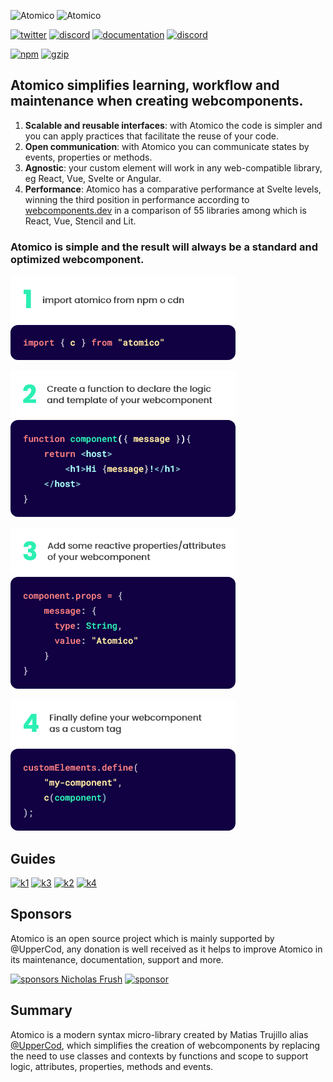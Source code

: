 ![Atomico](https://raw.githubusercontent.com/atomicojs/atomico/brand/h1.svg)
![Atomico](https://raw.githubusercontent.com/atomicojs/atomico/brand/h2.svg)

[![twitter](https://raw.githubusercontent.com/atomicojs/docs/master/.gitbook/assets/twitter.svg)](https://twitter.com/atomicojs)
[![discord](https://raw.githubusercontent.com/atomicojs/docs/master/.gitbook/assets/discord.svg)](https://discord.gg/7z3rNhmkNE)
[![documentation](https://raw.githubusercontent.com/atomicojs/docs/master/.gitbook/assets/doc-1.svg)](https://atomico.gitbook.io/doc/)
[![discord](https://raw.githubusercontent.com/atomicojs/docs/master/.gitbook/assets/doc.svg)](https://webcomponents.dev/create/atomico)

[![npm](https://badgen.net/npm/v/atomico)](http://npmjs.com/atomico)
[![gzip](https://badgen.net/bundlephobia/minzip/atomico)](https://bundlephobia.com/result?p=atomico)

## Atomico simplifies learning, workflow and maintenance when creating webcomponents.

1. **Scalable and reusable interfaces**: with Atomico the code is simpler and you can apply practices that facilitate the reuse of your code.
2. **Open communication**: with Atomico you can communicate states by events, properties or methods.
3. **Agnostic**: your custom element will work in any web-compatible library, eg React, Vue, Svelte or Angular.
4. **Performance**: Atomico has a comparative performance at Svelte levels, winning the third position in performance according to [webcomponents.dev](https://twitter.com/atomicojs/status/1391775734641745929) in a comparison of 55 libraries among which is React, Vue, Stencil and Lit.

### Atomico is simple and the result will always be a **standard and optimized webcomponent**.

![step-1.1](https://raw.githubusercontent.com/atomicojs/atomico/brand/step-1.1.png)
![step-1.2](https://raw.githubusercontent.com/atomicojs/atomico/brand/step-1.2.png)

![step-2.1](https://raw.githubusercontent.com/atomicojs/atomico/brand/step-2.1.png)
![step-2.2](https://raw.githubusercontent.com/atomicojs/atomico/brand/step-2.2.png)

![step-3.1](https://raw.githubusercontent.com/atomicojs/atomico/brand/step-3.1.png)
![step-3.2](https://raw.githubusercontent.com/atomicojs/atomico/brand/step-3.2.png)

![step-4.1](https://raw.githubusercontent.com/atomicojs/atomico/brand/step-4.1.png)
![step-4.2](https://raw.githubusercontent.com/atomicojs/atomico/brand/step-4.2.png)

## Guides

[![k1](https://raw.githubusercontent.com/atomicojs/atomico/brand/k1.png)](https://atomico.gitbook.io/doc/api/virtualdom)
[![k3](https://raw.githubusercontent.com/atomicojs/atomico/brand/k3.png)](https://atomico.gitbook.io/doc/api/props)
[![k2](https://raw.githubusercontent.com/atomicojs/atomico/brand/k2.png)](https://atomico.gitbook.io/doc/api/hooks)
[![k4](https://raw.githubusercontent.com/atomicojs/atomico/brand/k4.png)](https://atomico.gitbook.io/doc/guides/design-systems)

## Sponsors

Atomico is an open source project which is mainly supported by @UpperCod, any donation is well received as it helps to improve Atomico in its maintenance, documentation, support and more.

[![sponsors Nicholas Frush](https://github.com/atomicojs/atomico/blob/brand/sponsors-nicholas-frush.png?raw=true)](https://github.com/cawfeecoder)
[![sponsor](https://github.com/atomicojs/atomico/blob/brand/sponsors-add.png?raw=true)](https://ko-fi.com/atomicojs)

## Summary

Atomico is a modern syntax micro-library created by Matias Trujillo alias [@UpperCod](https://github.com/uppercod), which simplifies the creation of webcomponents by replacing the need to use classes and contexts by functions and scope to support logic, attributes, properties, methods and events.
